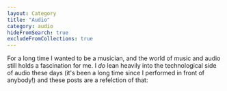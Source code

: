 ```yaml
---
layout: Category
title: "Audio"
category: audio
hideFromSearch: true
excludeFromCollections: true
---
```


For a long time I wanted to be a musician, and the world of music and audio still holds a fascination for me. I _do_ lean heavily into the technological side of audio these days (it's been a long time since I performed in front of anybody!) and these posts are a refelction of that:
